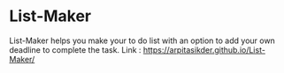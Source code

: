 # List-Maker
List-Maker helps you make your to do list with an option to add your own deadline to complete the task.  Link : https://arpitasikder.github.io/List-Maker/
